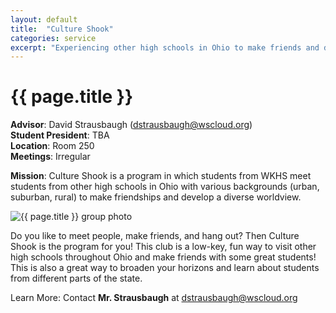 ```yaml
---
layout: default
title:  "Culture Shook"
categories: service
excerpt: "Experiencing other high schools in Ohio to make friends and develop a diverse worldview."
---
```


# {{ page.title }}

**Advisor**: David Strausbaugh (<dstrausbaugh@wscloud.org>)
<br/>**Student President**: TBA
<br/>**Location**: Room 250
<br/>**Meetings**: Irregular

**Mission**: Culture Shook is a program in which students from WKHS meet students from other high schools in Ohio with various backgrounds (urban, suburban, rural) to make friendships and develop a diverse worldview.

<img src="{{ site.baseurl }}/images/clubs/{{ page.title }}.jpg" alt="{{ page.title }} group photo"/>

Do you like to meet people, make friends, and hang out? Then Culture Shook is the program for you! This club is a low-key, fun way to visit other high schools throughout Ohio and make friends with some great students!  This is also a great way to broaden your horizons and learn about students from different parts of the state.

Learn More: Contact **Mr. Strausbaugh** at <dstrausbaugh@wscloud.org>